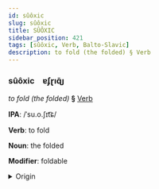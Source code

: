 ```yaml
---
id: sûôxic
slug: sûôxic
title: SÛÔXIC
sidebar_position: 421
tags: [sûôxic, Verb, Balto-Slavic]
description: to fold (the folded) § Verb
---
```


### sûôxic&emsp;<span kind="abugida">ɐʄɽıɋ̄ȷ</span>

*to fold (the folded)* **§** [Verb](../../tags/Verb)

**IPA**: /ˈsu.o.ʃɪt͡ɕ/

**Verb**: to fold

**Noun**: the folded

**Modifier**: foldable

<details>
    <summary>Origin</summary>
    Polish złożyć /ˈzwɔ.ʐɨt͡ɕ/<br/>
    <em>Balto-Slavic Language Family</em>
</details>